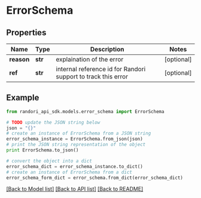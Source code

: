 # ErrorSchema


## Properties

Name | Type | Description | Notes
------------ | ------------- | ------------- | -------------
**reason** | **str** | explaination of the error | [optional] 
**ref** | **str** | internal reference id for Randori support to track this error | [optional] 

## Example

```python
from randori_api_sdk.models.error_schema import ErrorSchema

# TODO update the JSON string below
json = "{}"
# create an instance of ErrorSchema from a JSON string
error_schema_instance = ErrorSchema.from_json(json)
# print the JSON string representation of the object
print ErrorSchema.to_json()

# convert the object into a dict
error_schema_dict = error_schema_instance.to_dict()
# create an instance of ErrorSchema from a dict
error_schema_form_dict = error_schema.from_dict(error_schema_dict)
```
[[Back to Model list]](../README.md#documentation-for-models) [[Back to API list]](../README.md#documentation-for-api-endpoints) [[Back to README]](../README.md)


